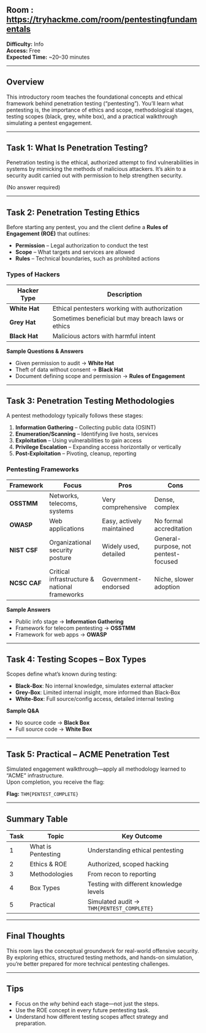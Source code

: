 ## Room : https://tryhackme.com/room/pentestingfundamentals

**Difficulty:** Info  
**Access:** Free  
**Expected Time:** ~20–30 minutes

---

##  Overview

This introductory room teaches the foundational concepts and ethical framework behind penetration testing (“pentesting”). You’ll learn what pentesting is, the importance of ethics and scope, methodological stages, testing scopes (black, grey, white box), and a practical walkthrough simulating a pentest engagement.

---

##  Task 1: What Is Penetration Testing?

Penetration testing is the ethical, authorized attempt to find vulnerabilities in systems by mimicking the methods of malicious attackers. It’s akin to a security audit carried out with permission to help strengthen security.

(No answer required)

---

##  Task 2: Penetration Testing Ethics

Before starting any pentest, you and the client define a **Rules of Engagement (ROE)** that outlines:

- **Permission** – Legal authorization to conduct the test  
- **Scope** – What targets and services are allowed  
- **Rules** – Technical boundaries, such as prohibited actions

###  Types of Hackers

| Hacker Type | Description |
|-------------|-------------|
| **White Hat** | Ethical pentesters working with authorization |
| **Grey Hat**  | Sometimes beneficial but may breach laws or ethics |
| **Black Hat** | Malicious actors with harmful intent |

**Sample Questions & Answers**  
- Given permission to audit → **White Hat**  
- Theft of data without consent → **Black Hat**  
- Document defining scope and permission → **Rules of Engagement**  

---

##  Task 3: Penetration Testing Methodologies

A pentest methodology typically follows these stages:

1. **Information Gathering** – Collecting public data (OSINT)  
2. **Enumeration/Scanning** – Identifying live hosts, services  
3. **Exploitation** – Using vulnerabilities to gain access  
4. **Privilege Escalation** – Expanding access horizontally or vertically  
5. **Post-Exploitation** – Pivoting, cleanup, reporting  

###  Pentesting Frameworks

| Framework | Focus | Pros | Cons |
|-----------|-------|------|------|
| **OSSTMM** | Networks, telecoms, systems | Very comprehensive | Dense, complex |
| **OWASP**  | Web applications | Easy, actively maintained | No formal accreditation |
| **NIST CSF** | Organizational security posture | Widely used, detailed | General-purpose, not pentest-focused |
| **NCSC CAF** | Critical infrastructure & national frameworks | Government-endorsed | Niche, slower adoption |

**Sample Answers**  
- Public info stage → **Information Gathering**  
- Framework for telecom pentesting → **OSSTMM**  
- Framework for web apps → **OWASP**  

---

##  Task 4: Testing Scopes – Box Types

Scopes define what’s known during testing:

- **Black‑Box**: No internal knowledge, simulates external attacker  
- **Grey‑Box**: Limited internal insight, more informed than Black‑Box  
- **White‑Box**: Full source/config access, detailed internal testing  

**Sample Q&A**  
- No source code → **Black Box**  
- Full source code → **White Box**  

---

##  Task 5: Practical – ACME Penetration Test

Simulated engagement walkthrough—apply all methodology learned to “ACME” infrastructure.  
Upon completion, you receive the flag:  

**Flag:** `THM{PENTEST_COMPLETE}`

---

##  Summary Table

| Task | Topic | Key Outcome |
|------|-------|-------------|
| 1 | What is Pentesting | Understanding ethical pentesting |
| 2 | Ethics & ROE | Authorized, scoped hacking |
| 3 | Methodologies | From recon to reporting |
| 4 | Box Types | Testing with different knowledge levels |
| 5 | Practical | Simulated audit → `THM{PENTEST_COMPLETE}` |

---

##  Final Thoughts

This room lays the conceptual groundwork for real-world offensive security. By exploring ethics, structured testing methods, and hands-on simulation, you’re better prepared for more technical pentesting challenges.

---

##  Tips

- Focus on the *why* behind each stage—not just the steps.  
- Use the ROE concept in every future pentesting task.  
- Understand how different testing scopes affect strategy and preparation.  
